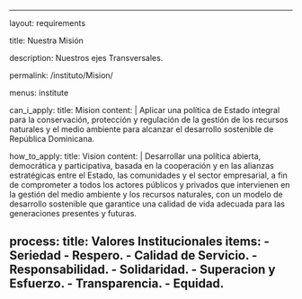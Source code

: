 ---
layout: requirements

title: Nuestra Misión

description: Nuestros ejes Transversales.

permalink: /instituto/Mision/

menus: institute

can_i_apply:
  title: Mision
  content: |
Aplicar una política de Estado integral para la conservación, protección y
regulación de la gestión de los recursos naturales y el medio ambiente para
alcanzar el desarrollo sostenible de República Dominicana.

how_to_apply:
  title: Vision
  content: |
Desarrollar una política abierta, democrática y participativa, basada en la cooperación y en las alianzas estratégicas entre el Estado, las comunidades y el sector empresarial, a fin de comprometer a todos los actores públicos y privados que intervienen en la gestión del medio ambiente y los recursos naturales, con un modelo de desarrollo sostenible que garantice una calidad de vida adecuada para las generaciones presentes y futuras.

process:
  title: Valores Institucionales
  items:
    - Seriedad
    - Respero.
    - Calidad de Servicio.
    - Responsabilidad.
    - Solidaridad.
    - Superacion y Esfuerzo.
    - Transparencia.
    - Equidad.
 ---
